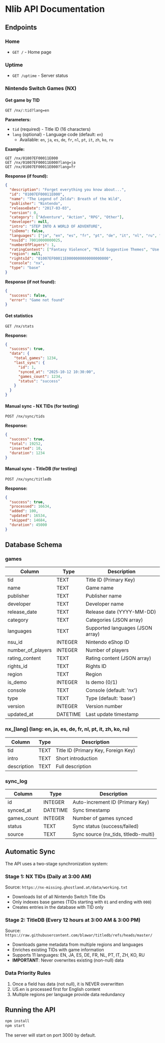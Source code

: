 # Nlib API Documentation

## Endpoints

### Home
- `GET /` - Home page

### Uptime
- `GET /uptime` - Server status

### Nintendo Switch Games (NX)

#### Get game by TID
```
GET /nx/:tid?lang=en
```

**Parameters:**
- `tid` (required) - Title ID (16 characters)
- `lang` (optional) - Language code (default: `en`)
  - Available: `en`, `ja`, `es`, `de`, `fr`, `nl`, `pt`, `it`, `zh`, `ko`, `ru`

**Example:**
```
GET /nx/01007EF00011E000
GET /nx/01007EF00011E000?lang=ja
GET /nx/01007EF00011E000?lang=fr
```

**Response (if found):**
```json
{
  "description": "Forget everything you know about...",
  "id": "01007EF00011E000",
  "name": "The Legend of Zelda™: Breath of the Wild",
  "publisher": "Nintendo",
  "releaseDate": "2017-03-03",
  "version": 0,
  "category": ["Adventure", "Action", "RPG", "Other"],
  "developer": null,
  "intro": "STEP INTO A WORLD OF ADVENTURE",
  "isDemo": false,
  "languages": ["ja", "en", "es", "fr", "pt", "de", "it", "nl", "ru", "ko", "zh"],
  "nsuId": 70010000000025,
  "numberOfPlayers": 1,
  "ratingContent": ["Fantasy Violence", "Mild Suggestive Themes", "Use of Alcohol"],
  "region": null,
  "rightsId": "01007EF00011E0000000000000000000",
  "console": "nx",
  "type": "base"
}
```

**Response (if not found):**
```json
{
  "success": false,
  "error": "Game not found"
}
```

#### Get statistics
```
GET /nx/stats
```

**Response:**
```json
{
  "success": true,
  "data": {
    "total_games": 1234,
    "last_sync": {
      "id": 1,
      "synced_at": "2025-10-12 10:30:00",
      "games_count": 1234,
      "status": "success"
    }
  }
}
```

#### Manual sync - NX TIDs (for testing)
```
POST /nx/sync/tids
```

**Response:**
```json
{
  "success": true,
  "total": 19252,
  "inserted": 10,
  "duration": 1234
}
```

#### Manual sync - TitleDB (for testing)
```
POST /nx/sync/titledb
```

**Response:**
```json
{
  "success": true,
  "processed": 16634,
  "added": 100,
  "updated": 16534,
  "skipped": 14684,
  "duration": 45000
}
```

## Database Schema

### games
| Column | Type | Description |
|--------|------|-------------|
| tid | TEXT | Title ID (Primary Key) |
| name | TEXT | Game name |
| publisher | TEXT | Publisher name |
| developer | TEXT | Developer name |
| release_date | TEXT | Release date (YYYY-MM-DD) |
| category | TEXT | Categories (JSON array) |
| languages | TEXT | Supported languages (JSON array) |
| nsu_id | INTEGER | Nintendo eShop ID |
| number_of_players | INTEGER | Number of players |
| rating_content | TEXT | Rating content (JSON array) |
| rights_id | TEXT | Rights ID |
| region | TEXT | Region |
| is_demo | INTEGER | Is demo (0/1) |
| console | TEXT | Console (default: 'nx') |
| type | TEXT | Type (default: 'base') |
| version | INTEGER | Version number |
| updated_at | DATETIME | Last update timestamp |

### nx_[lang] (lang: en, ja, es, de, fr, nl, pt, it, zh, ko, ru)
| Column | Type | Description |
|--------|------|-------------|
| tid | TEXT | Title ID (Primary Key, Foreign Key) |
| intro | TEXT | Short introduction |
| description | TEXT | Full description |

### sync_log
| Column | Type | Description |
|--------|------|-------------|
| id | INTEGER | Auto-increment ID (Primary Key) |
| synced_at | DATETIME | Sync timestamp |
| games_count | INTEGER | Number of games synced |
| status | TEXT | Sync status (success/failed) |
| source | TEXT | Sync source (nx_tids, titledb-multi) |

## Automatic Sync

The API uses a two-stage synchronization system:

### Stage 1: NX TIDs (Daily at 3:00 AM)
Source: `https://nx-missing.ghostland.at/data/working.txt`
- Downloads list of all Nintendo Switch Title IDs
- Only indexes base games (TIDs starting with `01` and ending with `000`)
- Creates entries in the database with TID only

### Stage 2: TitleDB (Every 12 hours at 3:00 AM & 3:00 PM)
Source: `https://raw.githubusercontent.com/blawar/titledb/refs/heads/master/`
- Downloads game metadata from multiple regions and languages
- Enriches existing TIDs with game information
- Supports 11 languages: EN, JA, ES, DE, FR, NL, PT, IT, ZH, KO, RU
- **IMPORTANT**: Never overwrites existing (non-null) data

### Data Priority Rules
1. Once a field has data (not null), it is NEVER overwritten
2. US.en is processed first for English content
3. Multiple regions per language provide data redundancy

## Running the API

```bash
npm install
npm start
```

The server will start on port 3000 by default.

